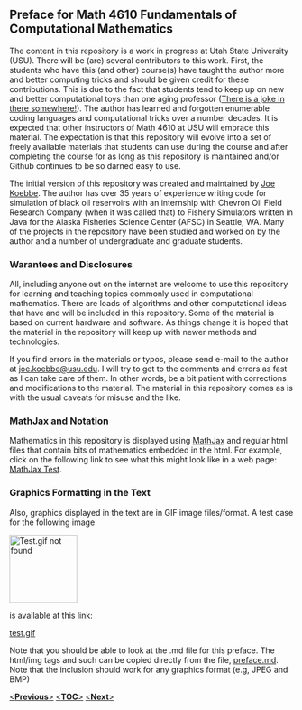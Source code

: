 ## Preface for Math 4610 Fundamentals of Computational Mathematics

The content in this repository is a work in progress at Utah State University (USU). There will be (are) several contributors to
this work. First, the students who have this (and other) course(s) have taught the author more and better computing tricks and 
should be given credit for these contributions. This is due to the fact that students tend to keep up on new and better 
computational toys than one aging professor
([There is a joke in there somewhere!](http://www.math.utah.edu/~cherk/mathjokes.html)).
The author has learned and forgotten enumerable coding languages and computational tricks over a number decades. It is expected 
that other instructors of Math 4610 at USU will embrace this material. The expectation is that this repository will evolve into 
a set of freely available materials that students can use during the course and after completing the course for as long as this 
repository is maintained and/or Github continues to be so darned easy to use.

The initial version of this repository was created and maintained by [Joe Koebbe](http://www.math.usu.edu/~koebbe). The author
has over 35 years of experience writing code for simulation of black oil reservoirs with an internship with Chevron Oil Field
Research Company (when it was called that) to Fishery Simulators written in Java for the Alaska Fisheries Science Center (AFSC)
in Seattle, WA. Many of the projects in the repository have been studied and worked on by the author and a number of 
undergraduate and graduate students.

### Warantees and Disclosures

All, including anyone out on the internet are welcome to use this repository for learning and teaching topics commonly used in 
computational mathematics. There are loads of algorithms and other computational ideas that have and will be included in this 
repository. Some of the material is based on current hardware and software. As things change it is hoped that the material in 
the repository will keep up with newer methods and technologies.

If you find errors in the materials or typos, please send e-mail to the author at joe.koebbe@usu.edu. I will try to get to the
comments and errors as fast as I can take care of them. In other words, be a bit patient with corrections and modifications to 
the material. The material in this repository comes as is with the usual caveats for misuse and the like.

### MathJax and Notation

Mathematics in this repository is displayed using [MathJax](http://docs.mathjax.org/en/latest/index.html) and regular html files
that contain bits of mathematics embedded in the html. For example, click on the following link to see what this might look like
in a web page: [MathJax Test](https://jvkoebbe.github.io/math4610/frontMatter/mathjaxTest.html).

### Graphics Formatting in the Text

Also, graphics displayed in the text are in GIF image files/format. A test case for the following image

<img src="https://jvkoebbe.github.io/math4610/images/test.gif" alt="Test.gif not found" height="120" width="120">

is available at this link:

<a href="https://jvkoebbe.github.io/math4610/images/test.gif" target ="_blank"> test.gif </a>

Note that you should be able to look at the .md file for this preface. The html/img tags and such can be copied directly from 
the file, [preface.md](https://jvkoebbe.github.io/math4610/frontMatter/preface.md). Note that the inclusion should work for any
graphics format (e.g, JPEG and BMP)

 [<**Previous**>](https://jvkoebbe.github.io/math4610/tableOfContents)
 [<**TOC**>](https://jvkoebbe.github.io/math4610/tableOfContents)
 [<**Next**>](https://jvkoebbe.github.io/math4610/frontMatter/preface)
